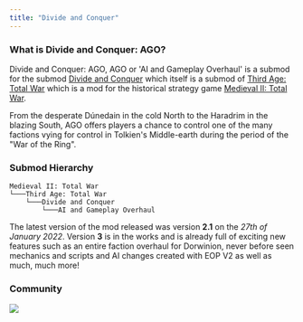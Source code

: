 ```yaml
---
title: "Divide and Conquer"
---
```


### What is Divide and Conquer: AGO?
Divide and Conquer: AGO, AGO or 'AI and Gameplay Overhaul' is a submod for the submod [Divide and Conquer](https://www.moddb.com/mods/divide-and-conquer) which itself is a submod of [Third Age: Total War](https://www.moddb.com/mods/third-age-total-war) which is a mod for the historical strategy game [Medieval II: Total War](https://store.steampowered.com/app/4700/Total_War_MEDIEVAL_II__Definitive_Edition/).

From the desperate Dúnedain in the cold North to the Haradrim in the blazing South, AGO offers players a chance to control one of the many factions vying for control in Tolkien's Middle-earth during the period of the "War of the Ring".

### Submod Hierarchy
```
Medieval II: Total War
└───Third Age: Total War
    └───Divide and Conquer
        └───AI and Gameplay Overhaul
```
The latest version of the mod released was version **2.1** on the *27th of January 2022*. Version **3** is in the works and is already full of exciting new features such as an entire faction overhaul for Dorwinion, never before seen mechanics and scripts and AI changes created with EOP V2 as well as much, much more!

### Community
<a href="https://discord.gg/zygvJ64Q83">
<img class="discordEmbed" src="https://img.shields.io/discord/759414542240972840?color=d18b29&label=Join%20Discord&style=for-the-badge"/>
</a>

